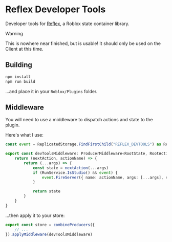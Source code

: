 # Reflex Developer Tools

Developer tools for [Reflex](https://github.com/littensy/reflex), a Roblox state container library.

> [!WARNING]
> This is nowhere near finished, but is usable! It should only be used on the Client at this time.

## Building

```bash
npm install
npm run build
```

...and place it in your `Roblox/Plugins` folder.

## Middleware

You will need to use a middleware to dispatch actions and state to the plugin.

Here's what I use:

```ts
const event = ReplicatedStorage.FindFirstChild("REFLEX_DEVTOOLS") as RemoteEvent

export const devToolsMiddleware: ProducerMiddleware<RootState, RootActions> = () => {
	return (nextAction, actionName) => {
		return (...args) => {
			const state = nextAction(...args)
			if (RunService.IsStudio() && event) {
				event.FireServer({ name: actionName, args: [...args], state })
			}

			return state
		}
	}
}
```

...then apply it to your store:

```ts
export const store = combineProducers({
	// ...
}).applyMiddleware(devToolsMiddleware)
```
